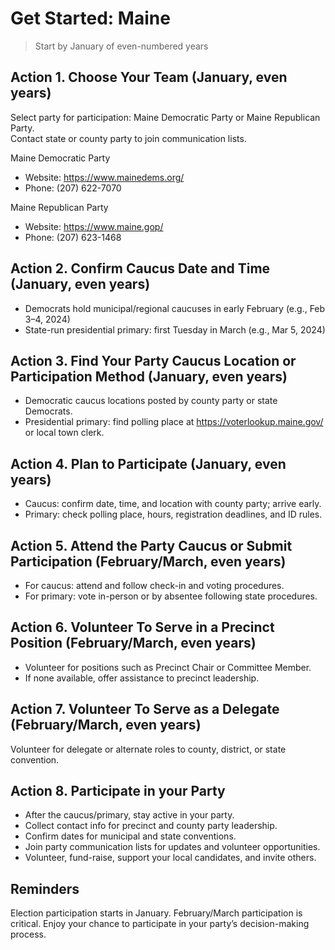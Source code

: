 # Get Started: Maine

> Start by January of even-numbered years

## Action 1. Choose Your Team (January, even years)

Select party for participation: Maine Democratic Party or Maine Republican Party.  
Contact state or county party to join communication lists.


Maine Democratic Party  
- Website: https://www.mainedems.org/  
- Phone: (207) 622-7070

Maine Republican Party  
- Website: https://www.maine.gop/  
- Phone: (207) 623-1468



## Action 2. Confirm Caucus Date and Time (January, even years)

- Democrats hold municipal/regional caucuses in early February (e.g., Feb 3–4, 2024) 
- State-run presidential primary: first Tuesday in March (e.g., Mar 5, 2024) 


## Action 3. Find Your Party Caucus Location or Participation Method (January, even years)

- Democratic caucus locations posted by county party or state Democrats.  
- Presidential primary: find polling place at https://voterlookup.maine.gov/ or local town clerk.



## Action 4. Plan to Participate (January, even years)

- Caucus: confirm date, time, and location with county party; arrive early.  
- Primary: check polling place, hours, registration deadlines, and ID rules.


## Action 5. Attend the Party Caucus or Submit Participation (February/March, even years)

- For caucus: attend and follow check-in and voting procedures.  
- For primary: vote in-person or by absentee following state procedures.



## Action 6. Volunteer To Serve in a Precinct Position (February/March, even years)

- Volunteer for positions such as Precinct Chair or Committee Member.  
- If none available, offer assistance to precinct leadership.


## Action 7. Volunteer To Serve as a Delegate (February/March, even years)

Volunteer for delegate or alternate roles to county, district, or state convention.


## Action 8. Participate in your Party

- After the caucus/primary, stay active in your party. 
- Collect contact info for precinct and county party leadership.
- Confirm dates for municipal and state conventions.
- Join party communication lists for updates and volunteer opportunities.
- Volunteer, fund-raise, support your local candidates, and invite others. 


## Reminders

Election participation starts in January. 
February/March participation is critical. 
Enjoy your chance to participate in your party’s decision-making process.
